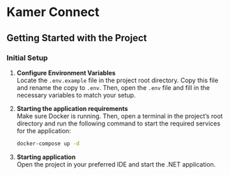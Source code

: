 # Kamer Connect

## Getting Started with the Project

### Initial Setup

1. **Configure Environment Variables**  
   Locate the `.env.example` file in the project root directory. Copy this file and rename the copy to `.env`. Then, open the `.env` file and fill in the necessary variables to match your setup.

2. **Starting the application requirements**  
   Make sure Docker is running. Then, open a terminal in the project’s root directory and run the following command to start the required services for the application:

   ```bash
   docker-compose up -d
   ```

3. **Starting application**  
    Open the project in your preferred IDE and start the .NET application.
